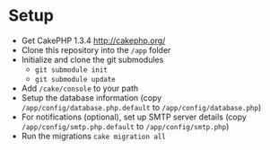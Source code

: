 Setup
==

* Get CakePHP 1.3.4 <http://cakephp.org/>
* Clone this repository into the `/app` folder
* Initialize and clone the git submodules
	* `git submodule init`
	* `git submodule update`
* Add `/cake/console` to your path
* Setup the database information (copy `/app/config/database.php.default` to `/app/config/database.php`)
* For notifications (optional), set up SMTP server details (copy `/app/config/smtp.php.default` to `/app/config/smtp.php`)
* Run the migrations `cake migration all`
